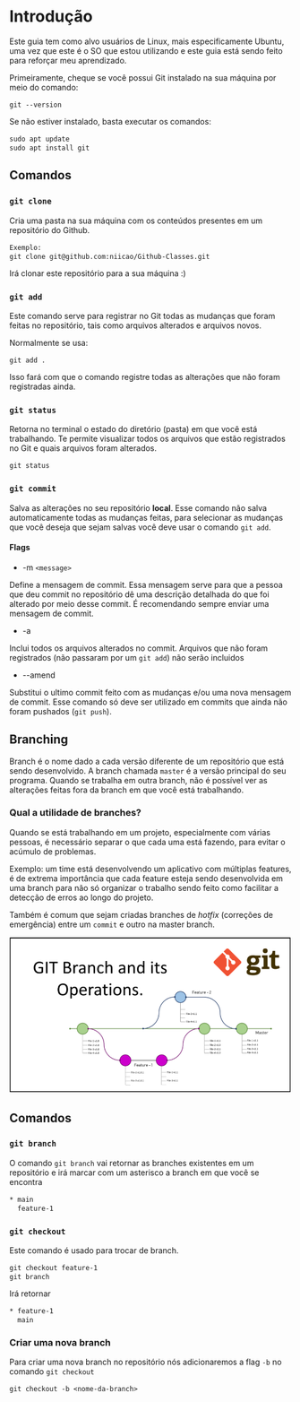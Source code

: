# Introdução

Este guia tem como alvo usuários de Linux, mais especificamente Ubuntu, uma vez que este é o SO que estou utilizando e este guia está sendo feito para reforçar meu aprendizado.


Primeiramente, cheque se você possui Git instalado na sua máquina por meio do comando:

    git --version
Se não estiver instalado, basta executar os comandos:
    
    sudo apt update
    sudo apt install git

## Comandos
### `git clone`
Cria uma pasta na sua máquina com os conteúdos presentes em um repositório do Github.

    Exemplo:
    git clone git@github.com:niicao/Github-Classes.git

Irá clonar este repositório para a sua máquina :)

### `git add`
Este comando serve para registrar no Git todas as mudanças que foram feitas no repositório, tais como arquivos alterados e arquivos novos.

Normalmente se usa:
    
    git add .
Isso fará com que o comando registre todas as alterações que não foram registradas ainda.

### `git status`

Retorna no terminal o estado do diretório (pasta) em que você está trabalhando. Te permite visualizar todos os arquivos que estão registrados no Git e quais arquivos foram alterados.

    git status

### `git commit` 
Salva as alterações no seu repositório __local__. Esse comando não salva automaticamente todas as mudanças feitas, para selecionar as mudanças que você deseja que sejam salvas você deve usar o comando `git add`.

#### Flags
* -m `<message>`

Define a mensagem de commit. Essa mensagem serve para que a pessoa que deu commit no repositório dê uma descrição detalhada do que foi alterado por meio desse commit. É recomendando sempre enviar uma mensagem de commit.
* -a

Inclui todos os arquivos alterados no commit. Arquivos que não foram registrados (não passaram por um `git add`) não serão incluidos
* --amend

Substitui o ultimo commit feito com as mudanças e/ou uma nova mensagem de commit. Esse comando só deve ser utilizado em commits que ainda não foram pushados (`git push`).

## Branching
Branch é o nome dado a cada versão diferente de um repositório que está sendo desenvolvido. A branch chamada `master` é a versão principal do seu programa. Quando se trabalha em outra branch, não é possível ver as alterações feitas fora da branch em que você está trabalhando.

### Qual a utilidade de branches?
Quando se está trabalhando em um projeto, especialmente com várias pessoas, é necessário separar o que cada uma está fazendo, para evitar o acúmulo de problemas.

Exemplo: um time está desenvolvendo um aplicativo com múltiplas features, é de extrema importância que cada feature esteja sendo desenvolvida em uma branch para não só organizar o trabalho sendo feito como facilitar a detecção de erros ao longo do projeto.

Também é comum que sejam criadas branches de *hotfix* (correções de emergência) entre um `commit` e outro na master branch.

![alt-text](https://github.com/niicao/Github-Classes/blob/main/Imagens/git_diagram.png)

## Comandos

### `git branch`
O comando `git branch` vai retornar as branches existentes em um repositório e irá marcar com um asterisco a branch em que você se encontra

    * main
      feature-1
### `git checkout`
Este comando é usado para trocar de branch.
    
    git checkout feature-1
    git branch

Irá retornar

    * feature-1
      main

### Criar uma nova branch
Para criar uma nova branch no repositório nós adicionaremos a flag `-b` no comando `git checkout`

    git checkout -b <nome-da-branch>

